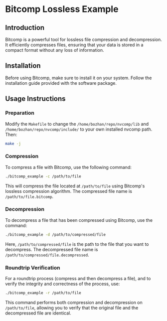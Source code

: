 # Bitcomp Lossless Example

## Introduction
Bitcomp is a powerful tool for lossless file compression and decompression. It efficiently compresses files, ensuring that your data is stored in a compact format without any loss of information.

## Installation
Before using Bitcomp, make sure to install it on your system. Follow the installation guide provided with the software package.

## Usage Instructions

### Preparation

Modify the `Makefile` to change the `/home/bozhan/repo/nvcomp/lib` and `/home/bozhan/repo/nvcomp/include/` to your own installed nvcomp path. Then:

```bash
make -j
```


### Compression
To compress a file with Bitcomp, use the following command:

```bash
./bitcomp_example -c /path/to/file
```

This will compress the file located at `/path/to/file` using Bitcomp's lossless compression algorithm. The compressed file name is `/path/to/file.bitcomp`.

### Decompression
To decompress a file that has been compressed using Bitcomp, use the command:

```bash
./bitcomp_example -d /path/to/compressed/file
```

Here, `/path/to/compressed/file` is the path to the file that you want to decompress. The decompressed file name is `/path/to/compressed/file.decompressed`.

### Roundtrip Verification
For a roundtrip process (compress and then decompress a file), and to verify the integrity and correctness of the process, use:

```bash
./bitcomp_example -r /path/to/file
```

This command performs both compression and decompression on `/path/to/file`, allowing you to verify that the original file and the decompressed file are identical.
